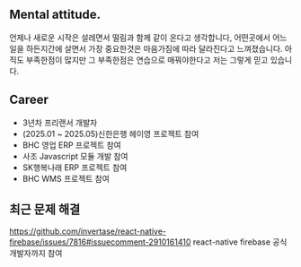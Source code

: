 ## Mental attitude.
언제나 새로운 시작은 설레면서 떨림과 함께 같이 온다고 생각합니다,
어떤곳에서 어느일을 하든지간에 살면서 가장 중요한것은 마음가짐에 따라 달라진다고 느껴졌습니다.
아직도 부족한점이 많지만 그 부족한점은 연습으로 매꿔야한다고 저는 그렇게 믿고 있습니다.

## Career
- 3년차 프리랜서 개발자 
- (2025.01 ~ 2025.05)신한은행 헤이영 프로젝트 참여 
- BHC 영업 ERP 프로젝트 참여 
- 사조 Javascript 모듈 개발 참여 
- SK행복나래 ERP 프로젝트 참여 
- BHC WMS 프로젝트 참여

## 최근 문제 해결
https://github.com/invertase/react-native-firebase/issues/7816#issuecomment-2910161410
react-native firebase 공식개발자까지 참여

<!--
**devdongwoo/devdongwoo** is a ✨ _special_ ✨ repository because its `README.md` (this file) appears on your GitHub profile.

Here are some ideas to get you started:

- 🔭 I’m currently working on ...
- 🌱 I’m currently learning ...
- 👯 I’m looking to collaborate on ...
- 🤔 I’m looking for help with ...
- 💬 Ask me about ...
- 📫 How to reach me: ...
- 😄 Pronouns: ...
- ⚡ Fun fact: ...
-->
